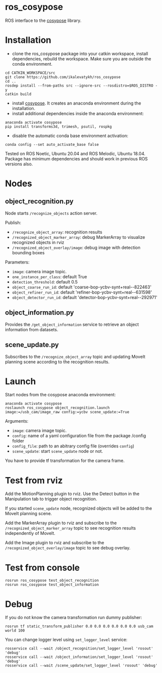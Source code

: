 # ros_cosypose

ROS interface to the [cosypose](https://github.com/ylabbe/cosypose) library.

# Installation

- clone the ros_cosypose package into your catkin workspace, install dependencies, rebuild the workspace. Make sure you are outside the conda environment.

```
cd CATKIN_WORKSPACE/src
git clone https://github.com/ikalevatykh/ros_cosypose
cd ..
rosdep install --from-paths src --ignore-src --rosdistro=$ROS_DISTRO -y
catkin build
```

- install [cosypose](https://github.com/ylabbe/cosypose). It creates an anaconda environment during the installation.
- install additional dependencies inside the anaconda environment:

```
anaconda activate cosypose
pip install transforms3d, trimesh, psutil, rospkg
```

- disable the automatic conda base environment activation:

```
conda config --set auto_activate_base false
```

Tested on ROS Noetic, Ubuntu 20.04 and ROS Melodic, Ubuntu 18.04.
Package has minimum dependencies and should work in previous ROS versions also.

# Nodes

## object_recognition.py

Node starts `/recognize_objects` action server.

Publish:

- `/recognize_object_array`: recognition results
- `/recognized_object_marker_array`: debug MarkerArray to visualize recognized objects in rviz
- `/recognized_object_overlay/image`: debug image with detection bounding boxes

Parameters:
- `image`: camera image topic.
- `one_instance_per_class`: default True
- `detection_threshold`: default 0.5
- `object_coarse_run_id`: default 'coarse-bop-ycbv-synt+real--822463'
- `object_refiner_run_id`: default 'refiner-bop-ycbv-synt+real--631598'
- `object_detector_run_id`: default 'detector-bop-ycbv-synt+real--292971'

## object_information.py

Provides the `/get_object_information` service to retrieve an object information from datasets.

## scene_update.py

Subscribes to the `/recognize_object_array` topic and updating MoveIt planning scene according to the recognition results.

# Launch

Start nodes from the cosypose anaconda environment:

```
anaconda activate cosypose
roslaunch ros_cosypose object_recognition.launch image:=/usb_cam/image_raw config:=ycbv scene_update:=True
```

Arguments:

- `image`: camera image topic.
- `config`: name of a yaml configuration file from the package /config folder
- `config_file`: path to an abitrary config file (overrides `config`)
- `scene_update`: start `scene_update` node or not.

You have to provide tf transformation for the camera frame.

# Test from rviz

Add the MotionPlanning plugin to rviz. Use the Detect button in the Manipulation tab to trigger object recognition.

If you started `scene_update` node, recognized objects will be added to the MoveIt planning scene.

Add the MarkerArray plugin to rviz and subscribe to the `/recognized_object_marker_array` topic to see recognition results independently of MoveIt.

Add the Image plugin to rviz and subscribe to the `/recognized_object_overlay/image` topic to see debug overlay.

# Test from console

```
rosrun ros_cosypose test_object_recognition
rosrun ros_cosypose test_object_information
```

# Debug

If you do not know the camera transformation run dummy publisher:

```
rosrun tf static_transform_publisher 0.0 0.0 0.0 0.0 0.0 0.0 usb_cam world 100
```

You can change logger level using `set_logger_level` service:

```
rosservice call --wait /object_recognition/set_logger_level 'rosout' 'debug'
rosservice call --wait /object_information/set_logger_level 'rosout' 'debug'
rosservice call --wait /scene_update/set_logger_level 'rosout' 'debug'
```

